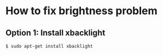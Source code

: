 # How to fix brightness problem

## Option 1: Install xbacklight
  
  ```sh
  $ sudo apt-get install xbacklight
  ```
  
